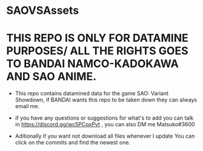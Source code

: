 # SAOVSAssets

# THIS REPO IS ONLY FOR DATAMINE PURPOSES/ ALL THE RIGHTS GOES TO BANDAI NAMCO-KADOKAWA AND SAO ANIME.


* This repo contains datamined data for the game SAO: Variant Showdown, if BANDAI wants this repo to be taken down they can always email me.

* if you have any questions or suggestions for what's to add you can talk in https://discord.gg/wc5PCqxPvt , you can also DM me Matsuko#3600

- Aditionally if you want not download all files whenever I update You can click on the commits and find the newest one.